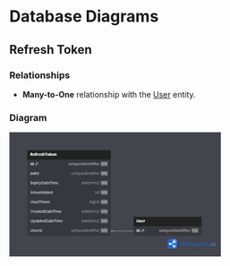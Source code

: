 # Database Diagrams

## Refresh Token

### Relationships

- **Many-to-One** relationship with the [User](../../domain/aggregates/Aggregate.User.md) entity.

### Diagram

<img src="../../images/database-diagrams/entities/diagram.refresh-token.png" alt="Refresh Token Diagram" width="75%"/>
